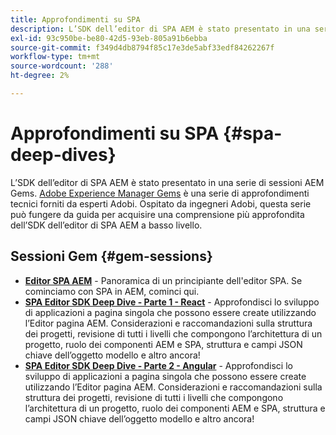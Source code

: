 ```yaml
---
title: Approfondimenti su SPA
description: L’SDK dell’editor di SPA AEM è stato presentato in una serie di sessioni AEM Gems. Ospitato da ingegneri Adobi, questa serie può fungere da guida per acquisire una comprensione più approfondita dell’SDK dell’editor di AEM a basso livello, ospitato da ingegneri Adobi.
exl-id: 93c950be-be80-42d5-93eb-805a91b6ebba
source-git-commit: f349d4db8794f85c17e3de5abf33edf84262267f
workflow-type: tm+mt
source-wordcount: '288'
ht-degree: 2%

---
```


# Approfondimenti su SPA {#spa-deep-dives}

L’SDK dell’editor di SPA AEM è stato presentato in una serie di sessioni AEM Gems. [Adobe Experience Manager Gems](https://helpx.adobe.com/experience-manager/kt/eseminars/gems/aem-index.html) è una serie di approfondimenti tecnici forniti da esperti Adobi. Ospitato da ingegneri Adobi, questa serie può fungere da guida per acquisire una comprensione più approfondita dell’SDK dell’editor di SPA AEM a basso livello.

## Sessioni Gem {#gem-sessions}

* **[Editor SPA AEM](https://helpx.adobe.com/experience-manager/kt/eseminars/gems/aem-spa-editor.html)** - Panoramica di un principiante dell&#39;editor SPA. Se cominciamo con SPA in AEM, cominci qui.
* **[SPA Editor SDK Deep Dive - Parte 1 - React](https://helpx.adobe.com/experience-manager/kt/eseminars/gems/SPA-Editor-SDK-Deep-Dive-React.html)** - Approfondisci lo sviluppo di applicazioni a pagina singola che possono essere create utilizzando l’Editor pagina AEM. Considerazioni e raccomandazioni sulla struttura dei progetti, revisione di tutti i livelli che compongono l’architettura di un progetto, ruolo dei componenti AEM e SPA, struttura e campi JSON chiave dell’oggetto modello e altro ancora!
* **[SPA Editor SDK Deep Dive - Parte 2 - Angular](https://helpx.adobe.com/experience-manager/kt/eseminars/gems/SPA-Editor-SDK-Deep-Dive-Angular.html)** - Approfondisci lo sviluppo di applicazioni a pagina singola che possono essere create utilizzando l’Editor pagina AEM. Considerazioni e raccomandazioni sulla struttura dei progetti, revisione di tutti i livelli che compongono l’architettura di un progetto, ruolo dei componenti AEM e SPA, struttura e campi JSON chiave dell’oggetto modello e altro ancora!
